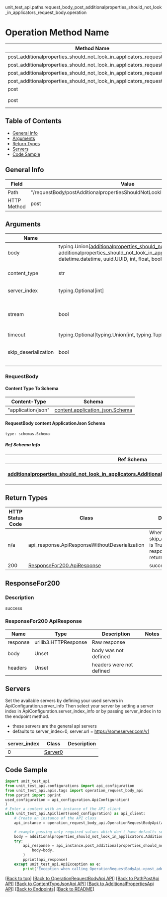 unit_test_api.paths.request_body_post_additionalproperties_should_not_look_in_applicators_request_body.operation
# Operation Method Name

| Method Name | Api Class | Notes |
| ----------- | --------- | ----- |
| post_additionalproperties_should_not_look_in_applicators_request_body | [OperationRequestBodyApi](../../apis/tags/operation_request_body_api.md) | This api is only for tag=operation.requestBody |
| post_additionalproperties_should_not_look_in_applicators_request_body | [PathPostApi](../../apis/tags/path_post_api.md) | This api is only for tag=path.post |
| post_additionalproperties_should_not_look_in_applicators_request_body | [ContentTypeJsonApi](../../apis/tags/content_type_json_api.md) | This api is only for tag=contentType_json |
| post_additionalproperties_should_not_look_in_applicators_request_body | [AdditionalPropertiesApi](../../apis/tags/additional_properties_api.md) | This api is only for tag=additionalProperties |
| post | ApiForPost | This api is only for this endpoint |
| post | RequestBodyPostAdditionalpropertiesShouldNotLookInApplicatorsRequestBody | This api is only for path=/requestBody/postAdditionalpropertiesShouldNotLookInApplicatorsRequestBody |

## Table of Contents
- [General Info](#general-info)
- [Arguments](#arguments)
- [Return Types](#return-types)
- [Servers](#servers)
- [Code Sample](#code-sample)

## General Info
| Field | Value |
| ----- | ----- |
| Path | "/requestBody/postAdditionalpropertiesShouldNotLookInApplicatorsRequestBody" |
| HTTP Method | post |

## Arguments

Name | Type | Description  | Notes
------------- | ------------- | ------------- | -------------
[body](#requestbody) | typing.Union[[additionalproperties_should_not_look_in_applicators.AdditionalpropertiesShouldNotLookInApplicatorsDictInput](../../components/schema/additionalproperties_should_not_look_in_applicators.md#additionalpropertiesshouldnotlookinapplicatorsdictinput), [additionalproperties_should_not_look_in_applicators.AdditionalpropertiesShouldNotLookInApplicatorsDict](../../components/schema/additionalproperties_should_not_look_in_applicators.md#additionalpropertiesshouldnotlookinapplicatorsdict), str, datetime.date, datetime.datetime, uuid.UUID, int, float, bool, None, list, tuple, bytes, io.FileIO, io.BufferedReader] | required |
content_type | str | optional, default is 'application/json' | Selects the schema and serialization of the request body. value must be one of ['application/json']
server_index | typing.Optional[int] | default is None | Allows one to select a different [server](#servers). If not None, must be one of [0]
stream | bool | default is False | if True then the response.content will be streamed and loaded from a file like object. When downloading a file, set this to True to force the code to deserialize the content to a FileSchema file
timeout | typing.Optional[typing.Union[int, typing.Tuple]] | default is None | the timeout used by the rest client
skip_deserialization | bool | default is False | when True, headers and body will be unset and an instance of api_response.ApiResponseWithoutDeserialization will be returned

### RequestBody

#### Content Type To Schema
Content-Type | Schema
------------ | -------
"application/json" | [content.application_json.Schema](#requestbody-content-applicationjson-schema)

#### RequestBody content ApplicationJson Schema
```
type: schemas.Schema
```

##### Ref Schema Info
Ref Schema | Input Type | Output Type
---------- | ---------- | -----------
[**additionalproperties_should_not_look_in_applicators.AdditionalpropertiesShouldNotLookInApplicators**](../../components/schema/additionalproperties_should_not_look_in_applicators.md) | [additionalproperties_should_not_look_in_applicators.AdditionalpropertiesShouldNotLookInApplicatorsDictInput](../../components/schema/additionalproperties_should_not_look_in_applicators.md#additionalpropertiesshouldnotlookinapplicatorsdictinput), [additionalproperties_should_not_look_in_applicators.AdditionalpropertiesShouldNotLookInApplicatorsDict](../../components/schema/additionalproperties_should_not_look_in_applicators.md#additionalpropertiesshouldnotlookinapplicatorsdict), str, datetime.date, datetime.datetime, uuid.UUID, int, float, bool, None, list, tuple, bytes, io.FileIO, io.BufferedReader | [additionalproperties_should_not_look_in_applicators.AdditionalpropertiesShouldNotLookInApplicatorsDict](../../components/schema/additionalproperties_should_not_look_in_applicators.md#additionalpropertiesshouldnotlookinapplicatorsdict), str, float, int, bool, None, tuple, bytes, io.FileIO

## Return Types

HTTP Status Code | Class | Description
------------- | ------------- | -------------
n/a | api_response.ApiResponseWithoutDeserialization | When skip_deserialization is True this response is returned
200 | [ResponseFor200.ApiResponse](#responsefor200-apiresponse) | success

## ResponseFor200

### Description
success

### ResponseFor200 ApiResponse
Name | Type | Description  | Notes
------------- | ------------- | ------------- | -------------
response | urllib3.HTTPResponse | Raw response |
body | Unset | body was not defined |
headers | Unset | headers were not defined |

## Servers

Set the available servers by defining your used servers in ApiConfiguration.server_info
Then select your server by setting a server index in ApiConfiguration.server_index_info or by
passing server_index in to the endpoint method.
- these servers are the general api servers
- defaults to server_index=0, server.url = https://someserver.com/v1

server_index | Class | Description
------------ | ----- | ------------
0 | [Server0](../../servers/server_0.md) |

## Code Sample

```python
import unit_test_api
from unit_test_api.configurations import api_configuration
from unit_test_api.apis.tags import operation_request_body_api
from pprint import pprint
used_configuration = api_configuration.ApiConfiguration(
)
# Enter a context with an instance of the API client
with unit_test_api.ApiClient(used_configuration) as api_client:
    # Create an instance of the API class
    api_instance = operation_request_body_api.OperationRequestBodyApi(api_client)

    # example passing only required values which don't have defaults set
    body = additionalproperties_should_not_look_in_applicators.AdditionalpropertiesShouldNotLookInApplicators.validate(None)
    try:
        api_response = api_instance.post_additionalproperties_should_not_look_in_applicators_request_body(
            body=body,
        )
        pprint(api_response)
    except unit_test_api.ApiException as e:
        print("Exception when calling OperationRequestBodyApi->post_additionalproperties_should_not_look_in_applicators_request_body: %s\n" % e)
```

[[Back to top]](#top)
[[Back to OperationRequestBodyApi API]](../../apis/tags/operation_request_body_api.md)
[[Back to PathPostApi API]](../../apis/tags/path_post_api.md)
[[Back to ContentTypeJsonApi API]](../../apis/tags/content_type_json_api.md)
[[Back to AdditionalPropertiesApi API]](../../apis/tags/additional_properties_api.md)
[[Back to Endpoints]](../../../README.md#Endpoints) [[Back to README]](../../../README.md)